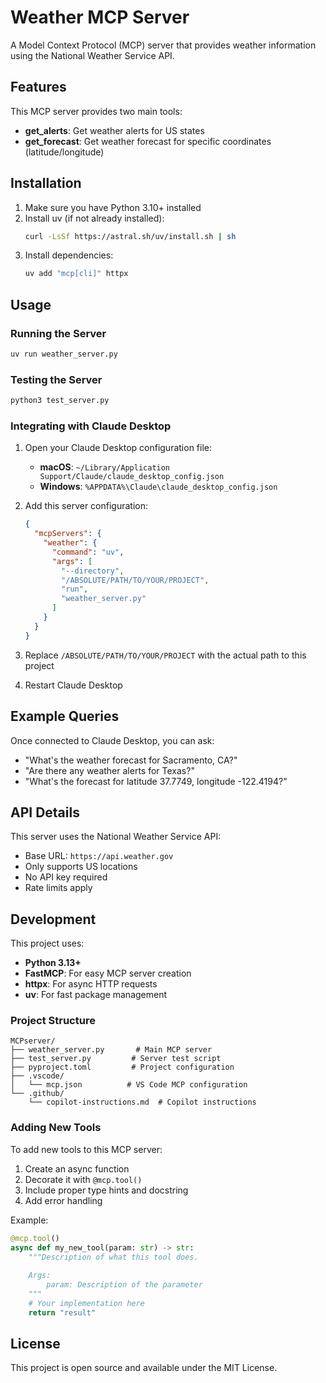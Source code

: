 # Weather MCP Server

A Model Context Protocol (MCP) server that provides weather information using the National Weather Service API.

## Features

This MCP server provides two main tools:

- **get_alerts**: Get weather alerts for US states
- **get_forecast**: Get weather forecast for specific coordinates (latitude/longitude)

## Installation

1. Make sure you have Python 3.10+ installed
2. Install uv (if not already installed):
   ```bash
   curl -LsSf https://astral.sh/uv/install.sh | sh
   ```
3. Install dependencies:
   ```bash
   uv add "mcp[cli]" httpx
   ```

## Usage

### Running the Server

```bash
uv run weather_server.py
```

### Testing the Server

```bash
python3 test_server.py
```

### Integrating with Claude Desktop

1. Open your Claude Desktop configuration file:
   - **macOS**: `~/Library/Application Support/Claude/claude_desktop_config.json`
   - **Windows**: `%APPDATA%\Claude\claude_desktop_config.json`

2. Add this server configuration:
   ```json
   {
     "mcpServers": {
       "weather": {
         "command": "uv",
         "args": [
           "--directory",
           "/ABSOLUTE/PATH/TO/YOUR/PROJECT",
           "run",
           "weather_server.py"
         ]
       }
     }
   }
   ```

3. Replace `/ABSOLUTE/PATH/TO/YOUR/PROJECT` with the actual path to this project

4. Restart Claude Desktop

## Example Queries

Once connected to Claude Desktop, you can ask:

- "What's the weather forecast for Sacramento, CA?"
- "Are there any weather alerts for Texas?"
- "What's the forecast for latitude 37.7749, longitude -122.4194?"

## API Details

This server uses the National Weather Service API:
- Base URL: `https://api.weather.gov`
- Only supports US locations
- No API key required
- Rate limits apply

## Development

This project uses:
- **Python 3.13+**
- **FastMCP**: For easy MCP server creation
- **httpx**: For async HTTP requests
- **uv**: For fast package management

### Project Structure

```
MCPserver/
├── weather_server.py       # Main MCP server
├── test_server.py         # Server test script
├── pyproject.toml         # Project configuration
├── .vscode/
│   └── mcp.json          # VS Code MCP configuration
└── .github/
    └── copilot-instructions.md  # Copilot instructions
```

### Adding New Tools

To add new tools to this MCP server:

1. Create an async function
2. Decorate it with `@mcp.tool()`
3. Include proper type hints and docstring
4. Add error handling

Example:
```python
@mcp.tool()
async def my_new_tool(param: str) -> str:
    """Description of what this tool does.
    
    Args:
        param: Description of the parameter
    """
    # Your implementation here
    return "result"
```

## License

This project is open source and available under the MIT License.

